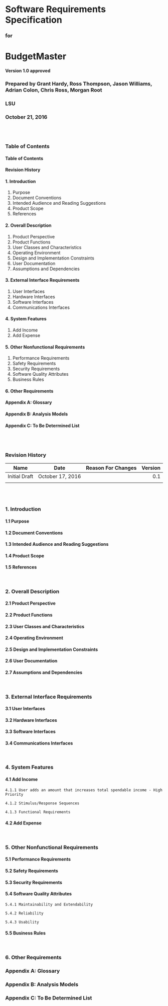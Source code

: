 # __Software Requirements Specification__

### __for__

# __BudgetMaster__

#### __Version 1.0 approved__

### __Prepared by Grant Hardy, Ross Thompson, Jason Williams, Adrian Colon, Chris Ross, Morgan Root__

### __LSU__

### __October 21, 2016__

<br><br>

### __Table of Contents__

#### __Table of Contents__
#### __Revision History__

#### __1. Introduction__
  1. Purpose
  2. Document Conventions
  3. Intended Audience and Reading Suggestions
  4. Product Scope
  5. References

#### __2. Overall Description__
  1. Product Perspective 
  2. Product Functions
  3. User Classes and Characteristics
  4. Operating Environment
  5. Design and Implementation Constraints
  6. User Documentation
  7. Assumptions and Dependencies

#### __3. External Interface Requirements__
  1. User Interfaces
  2. Hardware Interfaces
  3. Software Interfaces
  4. Communications Interfaces

#### __4. System Features__
  1. Add Income
  2. Add Expense

#### __5. Other Nonfunctional Requirements__
  1. Performance Requirements
  2. Safety Requirements
  3. Security Requirements
  4. Software Quality Attributes
  5. Business Rules

#### __6. Other Requirements__
#### __Appendix A: Glossary__
#### __Appendix B: Analysis Models__
#### __Appendix C: To Be Determined List__

<br><br>

### __Revision History__
| Name          | Date              | Reason For Changes  | Version |
| ------------- |:-----------------:|:-------------------:| -------:|
| Initial Draft | October 17, 2016  |                     | 0.1     |
|               |                   |                     |         |

<br><br>

### __1.   Introduction__
#### __1.1   Purpose__

#### __1.2   Document Conventions__

#### __1.3   Intended Audience and Reading Suggestions__

#### __1.4   Product Scope__

#### __1.5   References__

<br>

### __2.   Overall Description__ 
#### __2.1   Product Perspective__

#### __2.2   Product Functions__

#### __2.3   User Classes and Characteristics__

#### __2.4   Operating Environment__

#### __2.5   Design and Implementation Constraints__

#### __2.6   User Documentation__

#### __2.7   Assumptions and Dependencies__

<br>


### __3.   External Interface Requirements__ 
#### __3.1   User Interfaces__

#### __3.2   Hardware Interfaces__

#### __3.3   Software Interfaces__

#### __3.4   Communications Interfaces__

<br>


### __4.   System Features__ 
#### __4.1   Add Income__

    4.1.1 User adds an amount that increases total spendable income - High Priority
    
    4.1.2 Stimulus/Response Sequences

    4.1.3 Functional Requirements
    
#### __4.2   Add Expense__

<br>

### __5.   Other Nonfunctional Requirements__ 
#### __5.1   Performance Requirements__

#### __5.2   Safety Requirements__

#### __5.3   Security Requirements__

#### __5.4   Software Quality Attributes__
    5.4.1 Maintainability and Extendability
    
    5.4.2 Reliability 
    
    5.4.3 Usability
    
#### __5.5   Business Rules__ 

<br>

### __6.   Other Requirements__

### __Appendix A: Glossary__

### __Appendix B: Analysis Models__

### __Appendix C: To Be Determined List__


